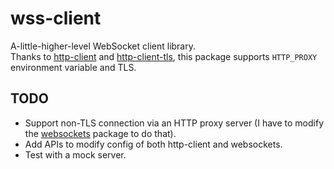 # wss-client

A-little-higher-level WebSocket client library.  
Thanks to [http-client](https://hackage.haskell.org/package/http-client) and [http-client-tls](https://hackage.haskell.org/package/http-client-tls), this package supports `HTTP_PROXY` environment variable and TLS.

## TODO

- Support non-TLS connection via an HTTP proxy server (I have to modify the [websockets](https://hackage.haskell.org/package/websockets) package to do that).
- Add APIs to modify config of both http-client and websockets.
- Test with a mock server.

<!-- Uncomment after uploading on Hackage.

## Example

An example program is here: [app/sample.hs](app/sample.hs).  
Build the executable by enabling  build-sample flag:

```bash
stack unpack wss-client
stack install wss-client --flag wss-client:build-sample
```
-->

